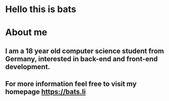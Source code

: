 # Hello this is bats

# About me 
## I am a 18 year old computer science student from Germany, interested in back-end and front-end development.
## For more information feel free to visit my homepage https://bats.li
 
<!--
**batscs/batscs** is a ✨ _special_ ✨ repository because its `README.md` (this file) appears on your GitHub profile.

Here are some ideas to get you started:

- 🔭 I’m currently working on ...
- 🌱 I’m currently learning ...
- 👯 I’m looking to collaborate on ...
- 🤔 I’m looking for help with ...
- 💬 Ask me about ...
- 📫 How to reach me: ...
- 😄 Pronouns: ...
- ⚡ Fun fact: ...
-->
